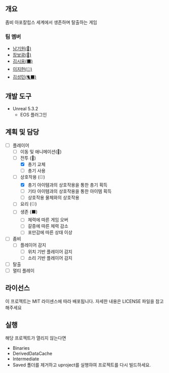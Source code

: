 ## 개요
좀비 아포칼립스 세계에서 생존하며 탈출하는 게임

### 팀 멤버
* [남기원(👑)](https://github.com/Eclipia00)
* [장보광(🍹)](https://github.com/B0Light)
* [김시웅(⬛)](https://github.com/rlatldnd1)
* [이지헌(⚾)](https://github.com/Easy-H)
* [김성민(🐈‍⬛)](https://github.com/P0C0POCO)

## 개발 도구
* Unreal 5.3.2
  * EOS 플러그인

## 계획 및 담당

- [ ] 플레이어
  - [ ] 이동 및 애니메이션(🍹) 
  - [ ] 전투 (🍹)
    - [x] 총기 교체
    - [ ] 총기 사용
  - [ ] 상호작용 (⚾)
    - [x] 총기 아이템과의 상호작용을 통한 총기 획득
    - [ ] 기타 아이템과의 상호작용을 통한 아이템 획득
    - [ ] 상호작용 물체와의 상호작용
  - [ ] 요리 (⚾)
  - [ ] 생존 (⬛)
    - [ ] 체력에 따른 게임 오버
    - [ ] 갈증에 따른 체력 감소
    - [ ] 포만감에 따른 상태 이상
- [ ] 좀비
  - [ ] 플레이어 감지 
    - [ ] 위치 기반 플레이어 감지
    - [ ] 소리 기반 플레이어 감지
- [ ] 탈출
- [ ] 멀티 플레이

## 라이선스
이 프로젝트는 MIT 라이센스에 따라 배포됩니다. 자세한 내용은 LICENSE 파일을 참고해주세요

## 실행
해당 프로젝트가 열리지 않는다면 
 - Binaries
 - DerivedDataCache
 - Intermediate
 - Saved
  폴더를 제거하고 uproject를 실행햐여 프로젝트를 다시 빌드하세요.
